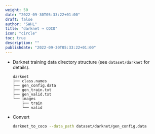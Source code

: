 ```yaml
---
weight: 50
date: "2022-09-30T05:33:22+01:00"
draft: false
author: "SWHL"
title: "darknet → COCO"
icon: "circle"
toc: true
description: ""
publishdate: "2022-09-30T05:33:22+01:00"
---
```


- Darknet training data directory structure (see `dataset/darknet` for details).
    ```text {linenos=table}
    darknet
    ├── class.names
    ├── gen_config.data
    ├── gen_train.txt
    ├── gen_valid.txt
    └── images
        ├── train
        └── valid
    ```
- Convert
    ```bash {linenos=table}
    darknet_to_coco --data_path dataset/darknet/gen_config.data
    ```

